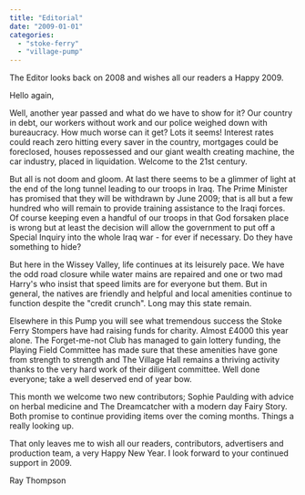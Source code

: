 ```yaml
---
title: "Editorial"
date: "2009-01-01"
categories: 
  - "stoke-ferry"
  - "village-pump"
---
```


The Editor looks back on 2008 and wishes all our readers a Happy 2009.

Hello again,

Well, another year passed and what do we have to show for it? Our country in debt, our workers without work and our police weighed down with bureaucracy. How much worse can it get? Lots it seems! Interest rates could reach zero hitting every saver in the country, mortgages could be foreclosed, houses repossessed and our giant wealth creating machine, the car industry, placed in liquidation. Welcome to the 21st century.

But all is not doom and gloom. At last there seems to be a glimmer of light at the end of the long tunnel leading to our troops in Iraq. The Prime Minister has promised that they will be withdrawn by June 2009; that is all but a few hundred who will remain to provide training assistance to the Iraqi forces. Of course keeping even a handful of our troops in that God forsaken place is wrong but at least the decision will allow the government to put off a Special Inquiry into the whole Iraq war - for ever if necessary. Do they have something to hide?

But here in the Wissey Valley, life continues at its leisurely pace. We have the odd road closure while water mains are repaired and one or two mad Harry's who insist that speed limits are for everyone but them. But in general, the natives are friendly and helpful and local amenities continue to function despite the "credit crunch". Long may this state remain.

Elsewhere in this Pump you will see what tremendous success the Stoke Ferry Stompers have had raising funds for charity. Almost £4000 this year alone. The Forget-me-not Club has managed to gain lottery funding, the Playing Field Committee has made sure that these amenities have gone from strength to strength and The Village Hall remains a thriving activity thanks to the very hard work of their diligent committee. Well done everyone; take a well deserved end of year bow.

This month we welcome two new contributors; Sophie Paulding with advice on herbal medicine and The Dreamcatcher with a modern day Fairy Story. Both promise to continue providing items over the coming months. Things a really looking up.

That only leaves me to wish all our readers, contributors, advertisers and production team, a very Happy New Year. I look forward to your continued support in 2009.

Ray Thompson
